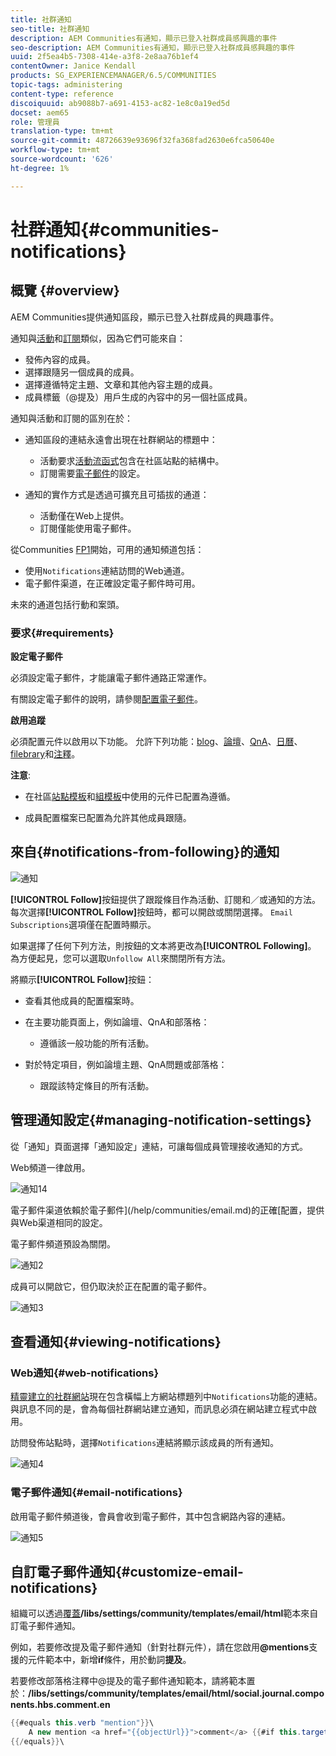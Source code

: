 ```yaml
---
title: 社群通知
seo-title: 社群通知
description: AEM Communities有通知，顯示已登入社群成員感興趣的事件
seo-description: AEM Communities有通知，顯示已登入社群成員感興趣的事件
uuid: 2f5ea4b5-7308-414e-a3f8-2e8aa76b1ef4
contentOwner: Janice Kendall
products: SG_EXPERIENCEMANAGER/6.5/COMMUNITIES
topic-tags: administering
content-type: reference
discoiquuid: ab9088b7-a691-4153-ac82-1e8c0a19ed5d
docset: aem65
role: 管理員
translation-type: tm+mt
source-git-commit: 48726639e93696f32fa368fad2630e6fca50640e
workflow-type: tm+mt
source-wordcount: '626'
ht-degree: 1%

---
```



# 社群通知{#communities-notifications}

## 概覽 {#overview}

AEM Communities提供通知區段，顯示已登入社群成員的興趣事件。

通知與[活動](/help/communities/essentials-activities.md)和[訂閱](/help/communities/subscriptions.md)類似，因為它們可能來自：

* 發佈內容的成員。
* 選擇跟隨另一個成員的成員。
* 選擇遵循特定主題、文章和其他內容主題的成員。
* 成員標籤（@提及）用戶生成的內容中的另一個社區成員。

通知與活動和訂閱的區別在於：

* 通知區段的連結永遠會出現在社群網站的標題中：

   * 活動要求[活動流函式](/help/communities/functions.md#activity-stream-function)包含在社區站點的結構中。
   * 訂閱需要[電子郵件](/help/communities/email.md)的設定。

* 通知的實作方式是透過可擴充且可插拔的通道：

   * 活動僅在Web上提供。
   * 訂閱僅能使用電子郵件。

從Communities [FP1](/help/communities/deploy-communities.md#latestfeaturepack)開始，可用的通知頻道包括：

* 使用`Notifications`連結訪問的Web通道。
* 電子郵件渠道，在正確設定電子郵件時可用。

未來的通道包括行動和案頭。

### 要求{#requirements}

**設定電子郵件**

必須設定電子郵件，才能讓電子郵件通路正常運作。

有關設定電子郵件的說明，請參閱[配置電子郵件](/help/communities/analytics.md)。

**啟用追蹤**

必須配置元件以啟用以下功能。 允許下列功能：[blog](/help/communities/blog-feature.md)、[論壇](/help/communities/forum.md)、[QnA](/help/communities/working-with-qna.md)、[日曆](/help/communities/calendar.md)、[filebrary](/help/communities/file-library.md)和[注釋](/help/communities/comments.md)。

**注意**:

* 在社區[站點模板](/help/communities/sites.md)和[組模板](/help/communities/tools-groups.md)中使用的元件已配置為遵循。

* 成員配置檔案已配置為允許其他成員跟隨。

## 來自{#notifications-from-following}的通知

![通知](assets/notifications.png)

**[!UICONTROL Follow]**&#x200B;按鈕提供了跟蹤條目作為活動、訂閱和／或通知的方法。 每次選擇&#x200B;**[!UICONTROL Follow]**&#x200B;按鈕時，都可以開啟或關閉選擇。 `Email Subscriptions`選項僅在配置時顯示。

如果選擇了任何下列方法，則按鈕的文本將更改為&#x200B;**[!UICONTROL Following]**。 為方便起見，您可以選取`Unfollow All`來關閉所有方法。

將顯示&#x200B;**[!UICONTROL Follow]**&#x200B;按鈕：

* 查看其他成員的配置檔案時。
* 在主要功能頁面上，例如論壇、QnA和部落格：

   * 遵循該一般功能的所有活動。

* 對於特定項目，例如論壇主題、QnA問題或部落格：

   * 跟蹤該特定條目的所有活動。

## 管理通知設定{#managing-notification-settings}

從「通知」頁面選擇「通知設定」連結，可讓每個成員管理接收通知的方式。

Web頻道一律啟用。

![通知14](assets/notifications1.png)

電子郵件渠道依賴於電子郵件](/help/communities/email.md)的正確[配置，提供與Web渠道相同的設定。

電子郵件頻道預設為關閉。

![通知2](assets/notifications2.png)

成員可以開啟它，但仍取決於正在配置的電子郵件。

![通知3](assets/notifications3.png)

## 查看通知{#viewing-notifications}

### Web通知{#web-notifications}

[精靈建立的社群網站](/help/communities/sites-console.md)現在包含橫幅上方網站標題列中`Notifications`功能的連結。 與訊息不同的是，會為每個社群網站建立通知，而訊息必須在網站建立程式中啟用。

訪問發佈站點時，選擇`Notifications`連結將顯示該成員的所有通知。

![通知4](assets/notifications4.png)

### 電子郵件通知{#email-notifications}

啟用電子郵件頻道後，會員會收到電子郵件，其中包含網路內容的連結。

![通知5](assets/notifications5.png)

## 自訂電子郵件通知{#customize-email-notifications}

組織可以透過[覆蓋](/help/communities/client-customize.md#overlays)**/libs/settings/community/templates/email/html**&#x200B;範本來自訂電子郵件通知。

例如，若要修改提及電子郵件通知（針對社群元件），請在您啟用&#x200B;**@mentions**&#x200B;支援的元件範本中，新增&#x200B;**if**&#x200B;條件，用於動詞&#x200B;**提及**。

若要修改部落格注釋中@提及的電子郵件通知範本，請將範本置於：**/libs/settings/community/templates/email/html/social.journal.components.hbs.comment.en**

```java
{{#equals this.verb "mention"}}\
    A new mention <a href="{{objectUrl}}">comment</a> {{#if this.target.properties.[jcr:title]}}to the article "{{{target.displayName}}}" {{/if}}was added by {{{user.name}}} on {{dateUtil this.published format="EEE, d MMM yyyy HH:mm:ss z"}}.\n \
{{/equals}}\
```


